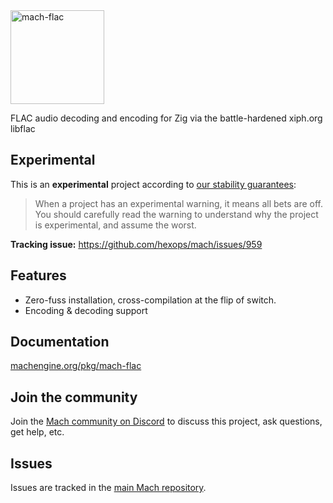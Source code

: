 <a href="https://machengine.org/pkg/mach-flac">
    <picture>
        <source media="(prefers-color-scheme: dark)" srcset="https://machengine.org/assets/mach/flac-full-dark.svg">
        <img alt="mach-flac" src="https://machengine.org/assets/mach/flac-full-light.svg" height="150px">
    </picture>
</a>

FLAC audio decoding and encoding for Zig via the battle-hardened xiph.org libflac

## Experimental

This is an **experimental** project according to [our stability guarantees](https://machengine.org/about/stability):

> When a project has an experimental warning, it means all bets are off. You should carefully read the warning to understand why the project is experimental, and assume the worst.

**Tracking issue:** https://github.com/hexops/mach/issues/959

## Features

* Zero-fuss installation, cross-compilation at the flip of switch.
* Encoding & decoding support

## Documentation

[machengine.org/pkg/mach-flac](https://machengine.org/pkg/mach-flac)

## Join the community

Join the [Mach community on Discord](https://discord.gg/XNG3NZgCqp) to discuss this project, ask questions, get help, etc.

## Issues

Issues are tracked in the [main Mach repository](https://github.com/hexops/mach/issues?q=is%3Aissue+is%3Aopen+label%3Aflac).
